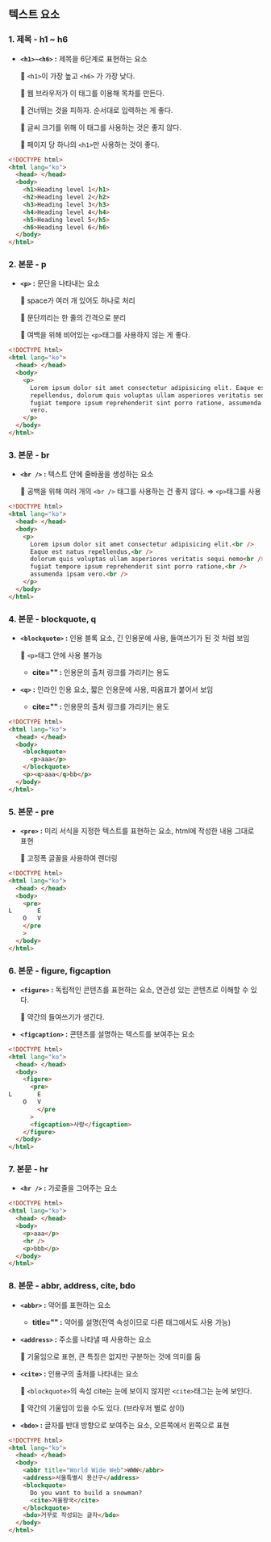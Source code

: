 ## 텍스트 요소

### 1. 제목 - h1 ~ h6

- **`<h1>~<h6>` :** 제목을 6단계로 표현하는 요소

  📎 `<h1>`이 가장 높고 `<h6>` 가 가장 낮다.

  📎 웹 브라우저가 이 태그를 이용해 목차를 만든다.

  📎 건너뛰는 것을 피하자. 순서대로 입력하는 게 좋다.

  📎 글씨 크기를 위해 이 태그를 사용하는 것은 좋지 않다.

  📎 페이지 당 하나의 `<h1>`만 사용하는 것이 좋다.

```html
<!DOCTYPE html>
<html lang="ko">
  <head> </head>
  <body>
    <h1>Heading level 1</h1>
    <h2>Heading level 2</h2>
    <h3>Heading level 3</h3>
    <h4>Heading level 4</h4>
    <h5>Heading level 5</h5>
    <h6>Heading level 6</h6>
  </body>
</html>
```

### 2. 본문 - p

- **`<p>` :** 문단을 나타내는 요소

  📎 space가 여러 개 있어도 하나로 처리

  📎 문단끼리는 한 줄의 간격으로 분리

  📎 여백을 위해 비어있는 `<p>`태그를 사용하지 않는 게 좋다.

```html
<!DOCTYPE html>
<html lang="ko">
  <head> </head>
  <body>
    <p>
      Lorem ipsum dolor sit amet consectetur adipisicing elit. Eaque est natus
      repellendus, dolorum quis voluptas ullam asperiores veritatis sequi nemo
      fugiat tempore ipsum reprehenderit sint porro ratione, assumenda ipsam
      vero.
    </p>
  </body>
</html>
```

### 3. 본문 - br

- **`<br />` :** 텍스트 안에 줄바꿈을 생성하는 요소

  📎 공백을 위해 여러 개의 `<br />` 태그를 사용하는 건 좋지 않다. ⇒ `<p>`태그를 사용

```html
<!DOCTYPE html>
<html lang="ko">
  <head> </head>
  <body>
    <p>
      Lorem ipsum dolor sit amet consectetur adipisicing elit.<br />
      Eaque est natus repellendus,<br />
      dolorum quis voluptas ullam asperiores veritatis sequi nemo<br />
      fugiat tempore ipsum reprehenderit sint porro ratione,<br />
      assumenda ipsam vero.<br />
    </p>
  </body>
</html>
```

### 4. 본문 - blockquote, q

- **`<blockquote>` :** 인용 블록 요소, 긴 인용문에 사용, 들여쓰기가 된 것 처럼 보임

  📎 `<p>`태그 안에 사용 불가능

  - **cite="" :** 인용문의 출처 링크를 가리키는 용도

- **`<q>` :** 인라인 인용 요소, 짧은 인용문에 사용, 따옴표가 붙어서 보임
  - **cite="" :** 인용문의 출처 링크를 가리키는 용도

```html
<!DOCTYPE html>
<html lang="ko">
  <head> </head>
  <body>
    <blockquote>
      <p>aaa</p>
    </blockquote>
    <p><q>aaa</q>bb</p>
  </body>
</html>
```

### 5. 본문 - pre

- **`<pre>` :** 미리 서식을 지정한 텍스트를 표현하는 요소, html에 작성한 내용 그대로 표현

  📎 고정폭 글꼴을 사용하여 렌더링

```html
<!DOCTYPE html>
<html lang="ko">
  <head> </head>
  <body>
    <pre>
L       E
	O   V
	</pre
    >
  </body>
</html>
```

### 6. 본문 - figure, figcaption

- **`<figure>` :** 독립적인 콘텐츠를 표현하는 요소, 연관성 있는 콘텐츠로 이해할 수 있다.

  📎 약간의 들여쓰기가 생긴다.

- **`<figcaption>` :** 콘텐츠를 설명하는 텍스트를 보여주는 요소

```html
<!DOCTYPE html>
<html lang="ko">
  <head> </head>
  <body>
    <figure>
      <pre>
L       E
	O   V
		</pre
      >
      <figcaption>사랑</figcaption>
    </figure>
  </body>
</html>
```

### 7. 본문 - hr

- **`<hr />` :** 가로줄을 그어주는 요소

```html
<!DOCTYPE html>
<html lang="ko">
  <head> </head>
  <body>
    <p>aaa</p>
    <hr />
    <p>bbb</p>
  </body>
</html>
```

### 8. 본문 - abbr, address, cite, bdo

- **`<abbr>` :** 약어를 표현하는 요소
  - **title="" :** 약어를 설명(전역 속성이므로 다른 태그에서도 사용 가능)
- **`<address>` :** 주소를 나타낼 때 사용하는 요소

  📎 기울임으로 표현, 큰 특징은 없지만 구분하는 것에 의미를 둠

- **`<cite>` :** 인용구의 출처를 나타내는 요소

  📎 `<blockquote>`의 속성 cite는 눈에 보이지 않지만 `<cite>`태그는 눈에 보인다.

  📎 약간의 기울임이 있을 수도 있다. (브라우저 별로 상이)

- **`<bdo>` :** 글자를 반대 방향으로 보여주는 요소, 오른쪽에서 왼쪽으로 표현

```html
<!DOCTYPE html>
<html lang="ko">
  <head> </head>
  <body>
    <abbr title="World Wide Web">WWW</abbr>
    <address>서울특별시 용산구</address>
    <blockquote>
      Do you want to build a snowman?
      <cite>겨울왕국</cite>
    </blockquote>
    <bdo>거꾸로 작성되는 글자</bdo>
  </body>
</html>
```
